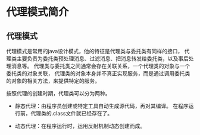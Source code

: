 

# 代理模式简介

## 代理模式 
代理模式是常用的java设计模式，他的特征是代理类与委托类有同样的接口，
代理类主要负责为委托类预处理消息、过滤消息、把消息转发给委托类，以及事后处理消息等。
代理类与委托类之间通常会存在关联关系，一个代理类的对象与一个委托类的对象关联，
代理类的对象本身并不真正实现服务，而是通过调用委托类的对象的相关方法，来提供特定的服务。 

按照代理的创建时期，代理类可以分为两种。 

- 静态代理：由程序员创建或特定工具自动生成源代码，再对其编译。
在程序运行前，代理类的.class文件就已经存在了。 

- 动态代理：在程序运行时，运用反射机制动态创建而成。
